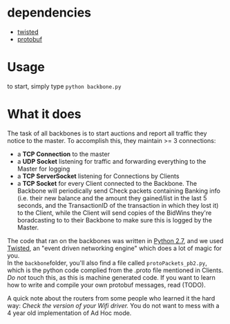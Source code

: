 # dependencies
- [twisted](http://twistedmatrix.com/trac/wiki/Downloads)
- [protobuf](https://pypi.python.org/pypi/protobuf/2.5.0)

# Usage
to start, simply type ``python backbone.py``

# What it does
The task of all backbones is to start auctions and report all traffic they notice to the master. To accomplish this, they maintain >= 3 connections:

- a **TCP Connection** to the master
- a **UDP Socket** listening for traffic and forwarding everything to the Master for logging
- a **TCP ServerSocket** listening for Connections by Clients
- a **TCP Socket** for every Client connected to the Backbone. The Backbone will periodically send Check packets containing Banking info (i.e. their new balance and the amount they gained/list in the last 5 seconds, and the TransactionID of the transaction in which they lost it) to the Client, while the Client will send copies of the BidWins they're boradcasting to to their Backbone to make sure this is logged by the Master.

The code that ran on the backbones was written in [Python 2.7](http://python.org/download/releases/2.7.5/), and we used [Twisted](http://twistedmatrix.com/), an "event driven networking engine" which does a lot of magic for you.  
In the ``backbone``folder, you'll also find a file called ``protoPackets_pb2.py``, which is the python code complied from the .proto file mentioned in Clients. *Do not* touch this, as this is machine generated code. If you want to learn how to write and compile your own protobuf messages, read (TODO).  

A quick note about the routers from some people who learned it the hard way: *Check the version of your Wifi driver.* You do not want to mess with a 4 year old implementation of Ad Hoc mode.  
